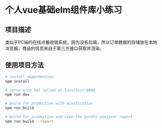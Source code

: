 # 个人vue基础elm组件库小练习

## 项目描述

类似于PC端的在线点餐收银系统，因为没有后端，所以订单数据的存储放在本地浏览器，商品的信息来自于第三方接口获取并渲染。



## 使用项目方法

``` bash
# install dependencies
npm install

# serve with hot reload at localhost:8080
npm run dev

# build for production with minification
npm run build

# build for production and view the bundle analyzer report
npm run build --report
```
